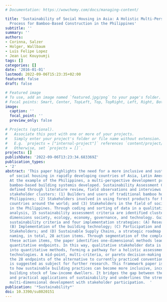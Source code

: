 ```yaml
---
# Documentation: https://wowchemy.com/docs/managing-content/

title: 'Sustainability of Social Housing in Asia: A Holistic Multi-Perspective Development
  Process for Bamboo-Based Construction in the Philippines'
subtitle: ''
summary: ''
authors:
- Corinna, Salzer
- Holger, Wallbaum
- Luis Felipe Lopez
- Jean Luc Kouyoumji
tags: []
categories: []
date: '2016-01-01'
lastmod: 2022-09-06T15:23:35+02:00
featured: false
draft: false

# Featured image
# To use, add an image named `featured.jpg/png` to your page's folder.
# Focal points: Smart, Center, TopLeft, Top, TopRight, Left, Right, BottomLeft, Bottom, BottomRight.
image:
  caption: ''
  focal_point: ''
  preview_only: false

# Projects (optional).
#   Associate this post with one or more of your projects.
#   Simply enter your project's folder or file name without extension.
#   E.g. `projects = ["internal-project"]` references `content/project/deep-learning/index.md`.
#   Otherwise, set `projects = []`.
projects: []
publishDate: '2022-09-06T13:23:34.683369Z'
publication_types:
- '2'
abstract: 'This paper highlights the need for a more inclusive and sustainable development
  of social housing in rapidly developing countries of Asia, Latin America, and Africa.
  At the example of the Philippines, a multi-perspective development process for a
  bamboo-based building systemis developed. Sustainability Assessment Criteria are
  defined through literature review, field observations and interviews with three
  stakeholder clusters: (1) Builders and users of traditional bamboo houses in the
  Philippines; (2) Stakeholders involved in using forest products for housing in other
  countries around the world; and (3) Stakeholders in the field of social housing
  in the Philippines. Through coding and sorting of data in a qualitative content
  analysis, 15 sustainability assessment criteria are identified clustered into the
  dimensions society, ecology, economy, governance, and technology. Guided by the
  sustainability criteria and four implementation strategies: (A) Research about and
  (B) Implementation of the building technology; (C) Participation and Capacity Buildingof
  Stakeholders; and (D) Sustainable Supply Chains, a strategic roadmap was created
  naming, in total, 28 action items. Through segmentation of the complex problem into
  these action items, the paper identifies one-dimensional methods leading to measurable,
  quantitative endpoints. In this way, qualitative stakeholder data is translated
  into quantitative methods, forming a pathway for a holistic assessment of the building
  technologies. A mid-point, multi-criteria, or pareto decision-making method comparing
  the 28 endpoints of the alternative to currently practiced conventional solutions
  is suggested as subject for further research. This framework paper is a contribution
  to how sustainable building practices can become more inclusive, incorporating the
  building stock of low-income dwellers. It bridges the gap between theoretical approach
  and practical applications of sustainability and underlines the strength of combining
  multi-dimensional development with stakeholder participation.  '
publication: '*Sustainability*'
doi: 10.3390/su8020151
---
```

